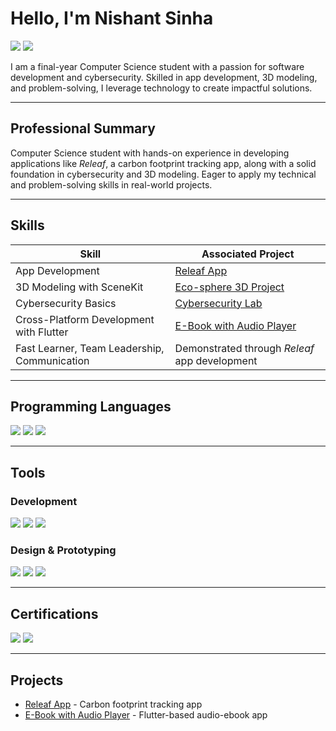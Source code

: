 # Hello, I'm Nishant Sinha
<a href="https://linkedin.com/in/nishant-sinha-0a1130319"><img src="https://img.shields.io/badge/-LinkedIn-0072b1?&style=for-the-badge&logo=linkedin&logoColor=white" /></a>
<a href="https://youtube.com/@nishant9224?si=kIJfPFyvYke8Cp9R"><img src="https://img.shields.io/badge/-YouTube-FF0000?&style=for-the-badge&logo=youtube&logoColor=white" /></a>

I am a final-year Computer Science student with a passion for software development and cybersecurity. Skilled in app development, 3D modeling, and problem-solving, I leverage technology to create impactful solutions.

---

## Professional Summary
Computer Science student with hands-on experience in developing applications like *Releaf*, a carbon footprint tracking app, along with a solid foundation in cybersecurity and 3D modeling. Eager to apply my technical and problem-solving skills in real-world projects.

---

## Skills
| Skill                                         | Associated Project         |
|-----------------------------------------------|----------------------------|
| App Development                               | <a href="https://github.com/yourusername/ReleafApp">Releaf App</a> |
| 3D Modeling with SceneKit                     | <a href="https://github.com/yourusername/3DModelingProject">Eco-sphere 3D Project</a> |
| Cybersecurity Basics                          | <a href="https://github.com/yourusername/CyberSecurityLab">Cybersecurity Lab</a> |
| Cross-Platform Development with Flutter       | <a href="https://github.com/yourusername/AudioEbookPlayer">E-Book with Audio Player</a> |
| Fast Learner, Team Leadership, Communication  | Demonstrated through *Releaf* app development |

---

## Programming Languages
<div>
    <img src="https://img.shields.io/badge/-Python-3776AB?&style=for-the-badge&logo=Python&logoColor=white" />
    <img src="https://img.shields.io/badge/-Java-007396?&style=for-the-badge&logo=Java&logoColor=white" />
    <img src="https://img.shields.io/badge/-Swift-FA7343?&style=for-the-badge&logo=Swift&logoColor=white" />
</div>

---

## Tools
### Development
<div>
    <img src="https://img.shields.io/badge/-Git-F05032?&style=for-the-badge&logo=Git&logoColor=white" />
    <img src="https://img.shields.io/badge/-GitHub-181717?&style=for-the-badge&logo=GitHub&logoColor=white" />
    <img src="https://img.shields.io/badge/-Visual_Studio_Code-007ACC?&style=for-the-badge&logo=Visual%20Studio%20Code&logoColor=white" />
</div>

### Design & Prototyping
<div>
    <img src="https://img.shields.io/badge/-Photoshop-31A8FF?&style=for-the-badge&logo=Adobe%20Photoshop&logoColor=white" />
    <img src="https://img.shields.io/badge/-Figma-F24E1E?&style=for-the-badge&logo=Figma&logoColor=white" />
    <img src="https://img.shields.io/badge/-Canva-00C4CC?&style=for-the-badge&logo=Canva&logoColor=white" />
</div>

---

## Certifications
<div>
    <img src="https://img.shields.io/badge/-Cybersecurity_Verzo_Nov_2022_to_Dec_2022-FF5733?&style=for-the-badge&logo=OpenVPN&logoColor=white" />
    <img src="https://img.shields.io/badge/-Cybersecurity_AICET_Palo_Alto_May_to_July_2023-007396?&style=for-the-badge&logo=Palo%20Alto%20Networks&logoColor=white" />
</div>

---

## Projects
- [Releaf App](https://github.com/yourusername/ReleafApp) - Carbon footprint tracking app
- [E-Book with Audio Player](https://github.com/yourusername/AudioEbookPlayer) - Flutter-based audio-ebook app
